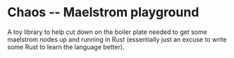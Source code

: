 # Chaos -- Maelstrom playground

A toy library to help cut down on the boiler plate needed to get some maelstrom nodes up and running in Rust (essentially just an excuse to write some Rust to learn the language better).
